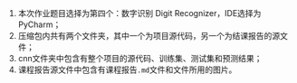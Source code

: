 1. 本次作业题目选择为第四个：数字识别 Digit Recognizer，IDE选择为PyCharm；
2. 压缩包内共有两个文件夹，其中一个为项目源代码，另一个为结课报告的源文件；
3. cnn文件夹中包含有整个项目的源代码、训练集、测试集和预测结果；
4. 课程报告源文件中包含有课程报告```.md```文件和文件所用的图片。